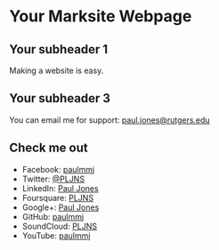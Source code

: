# Your Marksite Webpage #

## Your subheader 1 ##

Making a website is easy.

## Your subheader 3 ##

You can email me for support: <a href="mailto:paul.jones@rutgers.edu">paul.jones@rutgers.edu</a>

## Check me out ##

- Facebook: [paulmmj](https://www.facebook.com/paulmmj)
- Twitter: [@PLJNS](https://twitter.com/PLJNS)
- LinkedIn: [Paul Jones](http://lnkd.in/6mKzNf)
- Foursquare: [PLJNS](https://foursquare.com/pljns)
- Google+: [Paul Jones](https://plus.google.com/u/0/114499420749031467460/posts)
- GitHub: [paulmmj](https://github.com/paulmmj)
- SoundCloud: [PLJNS](https://soundcloud.com/pljns)
- YouTube: [paulmmj](http://www.youtube.com/paulmmj)
